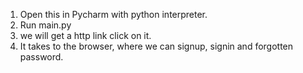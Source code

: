 1. Open this in Pycharm with python interpreter.
2. Run main.py
3. we will get a http link click on it.
4. It takes to the browser, where we can signup, signin and forgotten password.
